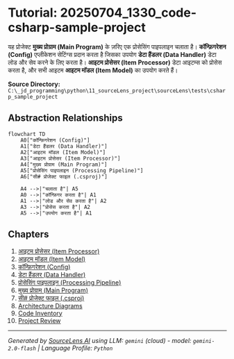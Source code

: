 # Tutorial: 20250704_1330_code-csharp-sample-project

यह प्रोजेक्ट **मुख्य प्रोग्राम (Main Program)** के ज़रिए एक प्रोसेसिंग पाइपलाइन चलाता है। **कॉन्फ़िगरेशन (Config)** एप्लीकेशन सेटिंग्स प्रदान करता है जिसका उपयोग **डेटा हैंडलर (Data Handler)** डेटा लोड और सेव करने के लिए करता है। **आइटम प्रोसेसर (Item Processor)** डेटा आइटम्स को प्रोसेस करता है, और सभी आइटम **आइटम मॉडल (Item Model)** का उपयोग करते हैं।


**Source Directory:** `C:\_jd_programming\python\11_sourceLens_project\sourceLens\tests\csharp_sample_project`

## Abstraction Relationships

```mermaid
flowchart TD
    A0["कॉन्फ़िगरेशन (Config)"]
    A1["डेटा हैंडलर (Data Handler)"]
    A2["आइटम मॉडल (Item Model)"]
    A3["आइटम प्रोसेसर (Item Processor)"]
    A4["मुख्य प्रोग्राम (Main Program)"]
    A5["प्रोसेसिंग पाइपलाइन (Processing Pipeline)"]
    A6["सी# प्रोजेक्ट फाइल (.csproj)"]

    A4 -->|"चलाता है"| A5
    A0 -->|"कॉन्फ़िगर करता है"| A1
    A1 -->|"लोड और सेव करता है"| A2
    A3 -->|"प्रोसेस करता है"| A2
    A5 -->|"उपयोग करता है"| A1
```

## Chapters

1. [आइटम प्रोसेसर (Item Processor)](01_आइटम-प्रोसेसर-item-processor.md)
2. [आइटम मॉडल (Item Model)](02_आइटम-मॉडल-item-model.md)
3. [कॉन्फ़िगरेशन (Config)](03_कॉन्फ़िगरेशन-config.md)
4. [डेटा हैंडलर (Data Handler)](04_डेटा-हैंडलर-data-handler.md)
5. [प्रोसेसिंग पाइपलाइन (Processing Pipeline)](05_प्रोसेसिंग-पाइपलाइन-processing-pipeline.md)
6. [मुख्य प्रोग्राम (Main Program)](06_मुख्य-प्रोग्राम-main-program.md)
7. [सी# प्रोजेक्ट फाइल (.csproj)](07_सी-प्रोजेक्ट-फाइल-.csproj.md)
8. [Architecture Diagrams](08_diagrams.md)
9. [Code Inventory](09_code_inventory.md)
10. [Project Review](10_project_review.md)


---

*Generated by [SourceLens AI](https://github.com/openXFlow/sourceLensAI) using LLM: `gemini` (cloud) - model: `gemini-2.0-flash` | Language Profile: `Python`*